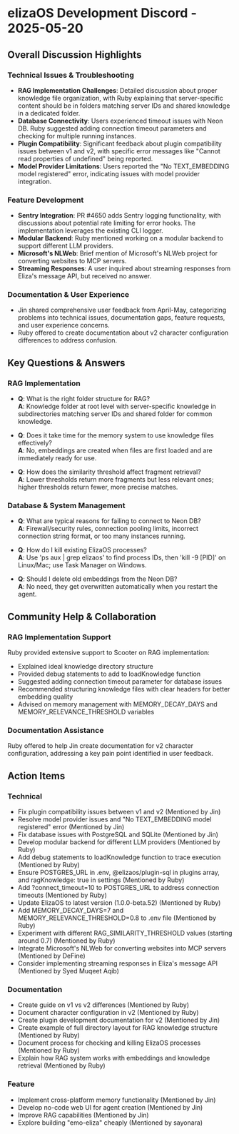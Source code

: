 # elizaOS Development Discord - 2025-05-20

## Overall Discussion Highlights

### Technical Issues & Troubleshooting
- **RAG Implementation Challenges**: Detailed discussion about proper knowledge file organization, with Ruby explaining that server-specific content should be in folders matching server IDs and shared knowledge in a dedicated folder.
- **Database Connectivity**: Users experienced timeout issues with Neon DB. Ruby suggested adding connection timeout parameters and checking for multiple running instances.
- **Plugin Compatibility**: Significant feedback about plugin compatibility issues between v1 and v2, with specific error messages like "Cannot read properties of undefined" being reported.
- **Model Provider Limitations**: Users reported the "No TEXT_EMBEDDING model registered" error, indicating issues with model provider integration.

### Feature Development
- **Sentry Integration**: PR #4650 adds Sentry logging functionality, with discussions about potential rate limiting for error hooks. The implementation leverages the existing CLI logger.
- **Modular Backend**: Ruby mentioned working on a modular backend to support different LLM providers.
- **Microsoft's NLWeb**: Brief mention of Microsoft's NLWeb project for converting websites to MCP servers.
- **Streaming Responses**: A user inquired about streaming responses from Eliza's message API, but received no answer.

### Documentation & User Experience
- Jin shared comprehensive user feedback from April-May, categorizing problems into technical issues, documentation gaps, feature requests, and user experience concerns.
- Ruby offered to create documentation about v2 character configuration differences to address confusion.

## Key Questions & Answers

### RAG Implementation
- **Q**: What is the right folder structure for RAG?  
  **A**: Knowledge folder at root level with server-specific knowledge in subdirectories matching server IDs and shared folder for common knowledge.

- **Q**: Does it take time for the memory system to use knowledge files effectively?  
  **A**: No, embeddings are created when files are first loaded and are immediately ready for use.

- **Q**: How does the similarity threshold affect fragment retrieval?  
  **A**: Lower thresholds return more fragments but less relevant ones; higher thresholds return fewer, more precise matches.

### Database & System Management
- **Q**: What are typical reasons for failing to connect to Neon DB?  
  **A**: Firewall/security rules, connection pooling limits, incorrect connection string format, or too many instances running.

- **Q**: How do I kill existing ElizaOS processes?  
  **A**: Use 'ps aux | grep elizaos' to find process IDs, then 'kill -9 [PID]' on Linux/Mac; use Task Manager on Windows.

- **Q**: Should I delete old embeddings from the Neon DB?  
  **A**: No need, they get overwritten automatically when you restart the agent.

## Community Help & Collaboration

### RAG Implementation Support
Ruby provided extensive support to Scooter on RAG implementation:
- Explained ideal knowledge directory structure
- Provided debug statements to add to loadKnowledge function
- Suggested adding connection timeout parameter for database issues
- Recommended structuring knowledge files with clear headers for better embedding quality
- Advised on memory management with MEMORY_DECAY_DAYS and MEMORY_RELEVANCE_THRESHOLD variables

### Documentation Assistance
Ruby offered to help Jin create documentation for v2 character configuration, addressing a key pain point identified in user feedback.

## Action Items

### Technical
- Fix plugin compatibility issues between v1 and v2 (Mentioned by Jin)
- Resolve model provider issues and "No TEXT_EMBEDDING model registered" error (Mentioned by Jin)
- Fix database issues with PostgreSQL and SQLite (Mentioned by Jin)
- Develop modular backend for different LLM providers (Mentioned by Ruby)
- Add debug statements to loadKnowledge function to trace execution (Mentioned by Ruby)
- Ensure POSTGRES_URL in .env, @elizaos/plugin-sql in plugins array, and ragKnowledge: true in settings (Mentioned by Ruby)
- Add ?connect_timeout=10 to POSTGRES_URL to address connection timeouts (Mentioned by Ruby)
- Update ElizaOS to latest version (1.0.0-beta.52) (Mentioned by Ruby)
- Add MEMORY_DECAY_DAYS=7 and MEMORY_RELEVANCE_THRESHOLD=0.8 to .env file (Mentioned by Ruby)
- Experiment with different RAG_SIMILARITY_THRESHOLD values (starting around 0.7) (Mentioned by Ruby)
- Integrate Microsoft's NLWeb for converting websites into MCP servers (Mentioned by DeFine)
- Consider implementing streaming responses in Eliza's message API (Mentioned by Syed Muqeet Aqib)

### Documentation
- Create guide on v1 vs v2 differences (Mentioned by Ruby)
- Document character configuration in v2 (Mentioned by Ruby)
- Create plugin development documentation for v2 (Mentioned by Jin)
- Create example of full directory layout for RAG knowledge structure (Mentioned by Ruby)
- Document process for checking and killing ElizaOS processes (Mentioned by Ruby)
- Explain how RAG system works with embeddings and knowledge retrieval (Mentioned by Ruby)

### Feature
- Implement cross-platform memory functionality (Mentioned by Jin)
- Develop no-code web UI for agent creation (Mentioned by Jin)
- Improve RAG capabilities (Mentioned by Jin)
- Explore building "emo-eliza" cheaply (Mentioned by sayonara)